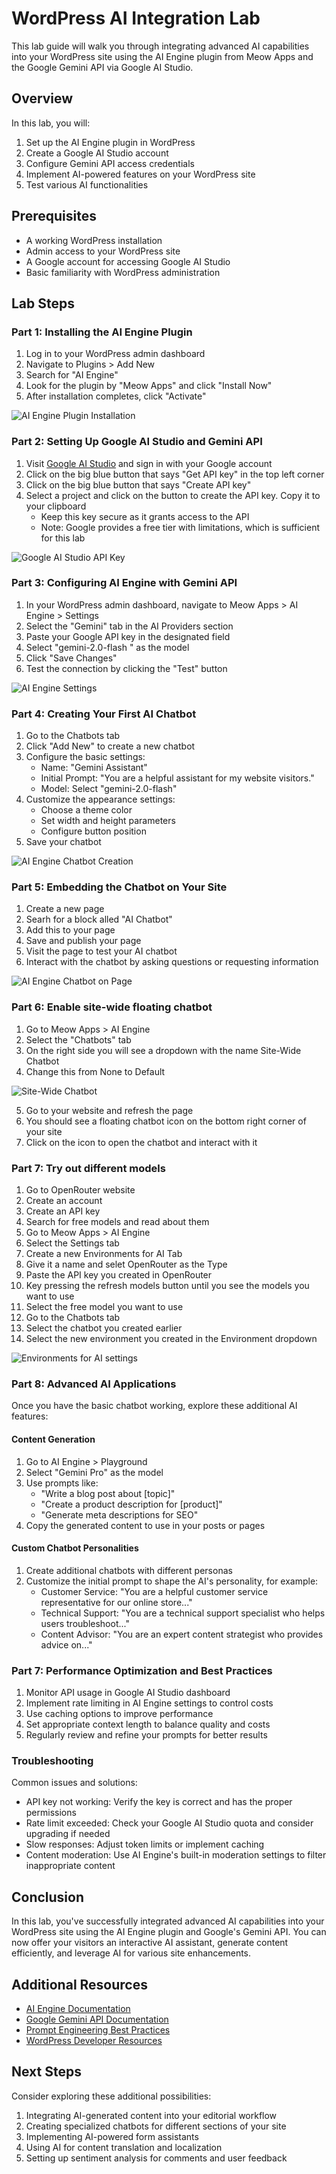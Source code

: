 # WordPress AI Integration Lab

This lab guide will walk you through integrating advanced AI capabilities into your WordPress site using the AI Engine plugin from Meow Apps and the Google Gemini API via Google AI Studio.

## Overview

In this lab, you will:
1. Set up the AI Engine plugin in WordPress
2. Create a Google AI Studio account
3. Configure Gemini API access credentials
4. Implement AI-powered features on your WordPress site
5. Test various AI functionalities

## Prerequisites

- A working WordPress installation
- Admin access to your WordPress site
- A Google account for accessing Google AI Studio
- Basic familiarity with WordPress administration

## Lab Steps

### Part 1: Installing the AI Engine Plugin

1. Log in to your WordPress admin dashboard
2. Navigate to Plugins > Add New
3. Search for "AI Engine"
4. Look for the plugin by "Meow Apps" and click "Install Now"
5. After installation completes, click "Activate"

![AI Engine Plugin Installation](img/ai-engine-plugin-installation.png)

### Part 2: Setting Up Google AI Studio and Gemini API

1. Visit [Google AI Studio](https://makersuite.google.com/) and sign in with your Google account
2. Click on the big blue button that says "Get API key" in the top left corner
3. Click on the big blue button that says "Create API key"
4. Select a project and click on the button to create the API key. Copy it to your clipboard
   - Keep this key secure as it grants access to the API
   - Note: Google provides a free tier with limitations, which is sufficient for this lab

![Google AI Studio API Key](img/google-ai-studio-api-key.png)

### Part 3: Configuring AI Engine with Gemini API

1. In your WordPress admin dashboard, navigate to Meow Apps > AI Engine > Settings
2. Select the "Gemini" tab in the AI Providers section
3. Paste your Google API key in the designated field
4. Select "gemini-2.0-flash " as the model
4. Click "Save Changes"
5. Test the connection by clicking the "Test" button

![AI Engine Settings](img/ai-engine-settings.png)

### Part 4: Creating Your First AI Chatbot

1. Go to the Chatbots tab 
2. Click "Add New" to create a new chatbot
3. Configure the basic settings:
   - Name: "Gemini Assistant"
   - Initial Prompt: "You are a helpful assistant for my website visitors."
   - Model: Select "gemini-2.0-flash"
4. Customize the appearance settings:
   - Choose a theme color
   - Set width and height parameters
   - Configure button position
5. Save your chatbot

![AI Engine Chatbot Creation](img/ai-engine-chatbot-creation.png)

### Part 5: Embedding the Chatbot on Your Site

1. Create a new page
2. Searh for a block alled "AI Chatbot"
3. Add this to your page
4. Save and publish your page
5. Visit the page to test your AI chatbot
6. Interact with the chatbot by asking questions or requesting information

![AI Engine Chatbot on Page](img/ai-engine-chatbot-on-page.png)

### Part 6: Enable site-wide floating chatbot

1. Go to Meow Apps > AI Engine
2. Select the "Chatbots" tab
3. On the right side you will see a dropdown with the name Site-Wide Chatbot
4. Change this from None to Default

![Site-Wide Chatbot](img/ai-engine-chatbot-on-page.png)

5. Go to your website and refresh the page
6. You should see a floating chatbot icon on the bottom right corner of your site
7. Click on the icon to open the chatbot and interact with it

### Part 7: Try out different models
1. Go to OpenRouter website
2. Create an account
3. Create an API key
4. Search for free models and read about them
5. Go to Meow Apps > AI Engine
6. Select the Settings tab
7. Create a new Environments for AI Tab
8. Give it a name and selet OpenRouter as the Type
9. Paste the API key you created in OpenRouter
10. Key pressing the refresh models button until you see the models you want to use
11. Select the free model you want to use
12. Go to the Chatbots tab
13. Select the chatbot you created earlier
14. Select the new environment you created in the Environment dropdown

![Environments for AI settings](image.png)

### Part 8: Advanced AI Applications

Once you have the basic chatbot working, explore these additional AI features:

#### Content Generation

1. Go to AI Engine > Playground
2. Select "Gemini Pro" as the model
3. Use prompts like:
   - "Write a blog post about [topic]"
   - "Create a product description for [product]"
   - "Generate meta descriptions for SEO"
4. Copy the generated content to use in your posts or pages

#### Custom Chatbot Personalities

1. Create additional chatbots with different personas
2. Customize the initial prompt to shape the AI's personality, for example:
   - Customer Service: "You are a helpful customer service representative for our online store..."
   - Technical Support: "You are a technical support specialist who helps users troubleshoot..."
   - Content Advisor: "You are an expert content strategist who provides advice on..."

### Part 7: Performance Optimization and Best Practices

1. Monitor API usage in Google AI Studio dashboard
2. Implement rate limiting in AI Engine settings to control costs
3. Use caching options to improve performance
4. Set appropriate context length to balance quality and costs
5. Regularly review and refine your prompts for better results

### Troubleshooting

Common issues and solutions:
- API key not working: Verify the key is correct and has the proper permissions
- Rate limit exceeded: Check your Google AI Studio quota and consider upgrading if needed
- Slow responses: Adjust token limits or implement caching
- Content moderation: Use AI Engine's built-in moderation settings to filter inappropriate content

## Conclusion

In this lab, you've successfully integrated advanced AI capabilities into your WordPress site using the AI Engine plugin and Google's Gemini API. You can now offer your visitors an interactive AI assistant, generate content efficiently, and leverage AI for various site enhancements.

## Additional Resources

- [AI Engine Documentation](https://meowapps.com/ai-engine/documentation/)
- [Google Gemini API Documentation](https://ai.google.dev/docs/gemini_api_overview)
- [Prompt Engineering Best Practices](https://ai.google.dev/docs/prompt_best_practices)
- [WordPress Developer Resources](https://developer.wordpress.org/)

## Next Steps

Consider exploring these additional possibilities:
1. Integrating AI-generated content into your editorial workflow
2. Creating specialized chatbots for different sections of your site
3. Implementing AI-powered form assistants
4. Using AI for content translation and localization
5. Setting up sentiment analysis for comments and user feedback

